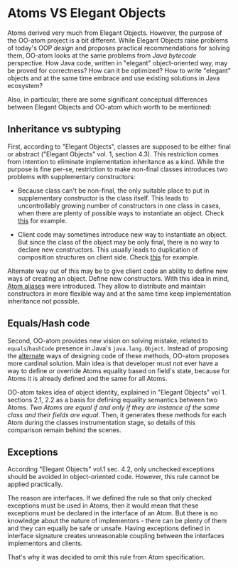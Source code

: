 # Atoms VS Elegant Objects

Atoms derived very much from Elegant Objects. However, the purpose of the OO-atom project is a bit different. While 
Elegant Objects raise problems of today's OOP *design* and proposes practical recommendations for solving them, OO-atom 
looks at the same problems from *Java bytecode* perspective. How Java code, written in "elegant" object-oriented way, 
may be proved for correctness? How can it be optimized? How to write "elegant" objects and at the same time embrace and 
use existing solutions in Java ecosystem?

Also, in particular, there are some significant conceptual differences between Elegant Objects and OO-atom which worth 
to be mentioned:

## Inheritance vs subtyping
First, according to "Elegant Objects", classes are supposed to be either final or abstract 
("Elegant Objects" vol. 1, section 4.3). This restriction comes from intention to eliminate implementation inheritance 
as a kind. While the purpose is fine per-se, restriction to make non-final classes introduces two problems with
supplementary constructors:

- Because class can't be non-final, the only suitable place to put in supplementary constructor is the class itself.
This leads to uncontrollably growing number of constructors in one class in cases, when there are plenty of possible 
ways to instantiate an object. Check [this]() for example.

- Client code may sometimes introduce new way to instantiate an object. But since the class of the object may be only 
final, there is no way to declare new constructors. This usually leads to duplication of composition structures 
on client side. Check [this]() for example.

Alternate way out of this may be to give client code an ability to define new ways of creating an object. Define new 
constructors. With this idea in mind, [Atom aliases]() were introduced. They allow to distribute and maintain constructors 
in more flexible way and at the same time keep implementation inheritance not possible.

## Equals/Hash code
Second, OO-atom provides new vision on solving mistake, related to `equals`/`hashCode` presence in Java's
`java.lang.Object`. Instead of proposing the [alternate](http://www.yegor256.com/2017/07/11/how-to-redesign-equals.html)
ways of designing code of these methods, OO-atom proposes more cardinal solution. Main idea is that developer must not 
ever have a way to define or override Atoms equality based on field's state, because for Atoms it is already defined and
the same for all Atoms.

OO-atom takes idea of object identity, explained in "Elegant Objects" vol 1. sections 2.1, 2.2 as a basis for defining 
equality semantics between two Atoms. *Two Atoms are equal if and only if they are instance of the same class and their 
fields are equal*. Then, it generates these methods for each Atom during the classes instrumentation stage, so details 
of this comparison remain behind the scenes.

## Exceptions

According "Elegant Objects" vol.1 sec. 4.2, only unchecked exceptions should be avoided in object-oriented code. 
However, this rule cannot be applied practically.

The reason are interfaces. If we defined the rule so that only checked exceptions must be used in Atoms, then it would 
mean that these exceptions must be declared in the interface of an Atom. But there is no knowledge about the nature of 
implementors - there can be plenty of them and they can equally be safe or unsafe. Having exceptions defined in 
interface signature creates unreasonable coupling between the interfaces implementors and clients.

That's why it was decided to omit this rule from Atom specification.
